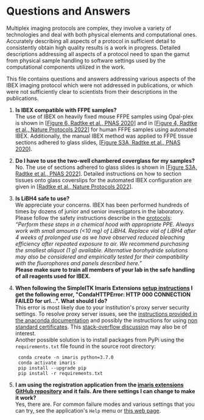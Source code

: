 # Questions and Answers

Multiplex imaging protocols are complex, they involve a variety of technologies and deal with both physical elements and computational ones. Accurately describing all aspects of a protocol in sufficient detail to consistently obtain high quality results is a work in progress. Detailed descriptions addressing all aspects of a protocol need to span the gamut from physical sample handling to software settings used by the computational components utilized in the work.

This file contains questions and answers addressing various aspects of the IBEX imaging protocol which were not addressed in publications, or which were not sufficiently clear to scientists from their descriptions in the publications.

1. **Is IBEX compatible with FFPE samples?**  
  The use of IBEX on heavily fixed mouse FFPE samples using Opal-plex is shown in [[Figure 6, Radtke et al., PNAS 2020](https://doi.org/10.1073/pnas.2018488117)] and in [[Figure 4, Radtke et al., Nature Protocols 2022](https://doi.org/10.1038/s41596-021-00644-9)] for human FFPE samples using automated IBEX. Additionally, the manual IBEX method was applied to FFPE tissue sections adhered to glass slides, [[Figure S3A, Radtke et al., PNAS 2020](https://www.pnas.org/doi/suppl/10.1073/pnas.2018488117/suppl_file/pnas.2018488117.sapp.pdf)].

1. **Do I have to use the two-well chambered coverglass for my samples?**  
No. The use of sections adhered to glass slides is shown in [[Figure S3A, Radtke et al., PNAS 2022](https://www.pnas.org/doi/suppl/10.1073/pnas.2018488117/suppl_file/pnas.2018488117.sapp.pdf)]. Detailed instructions on how to section tissues onto glass coverslips for the automated IBEX configuration are given in [[Radtke et al., Nature Protocols 2022](https://doi.org/10.1038/s41596-021-00644-9)].

1. **Is LiBH4 safe to use?**  
We appreciate your concerns. IBEX has been performed hundreds of times by dozens of junior and senior investigators in the laboratory. Please follow the safety instructions describe in the [protocols](https://doi.org/10.1038/s41596-021-00644-9):  
*“Perform these steps in a chemical hood with appropriate PPE. Always work with small amounts (<10 mg) of LiBH4. Replace vial of LiBH4 after 4 weeks of prolonged use as we have observed reduced bleaching efficiency after repeated exposure to air. We recommend purchasing the smallest aliquot (1 g) available. Alternative borohydride solutions may also be considered and empirically tested for their compatibility with the fluorophores and panels described here.”*   
**Please make sure to train all members of your lab in the safe handling of all reagents used for IBEX.**

1. **When following the SimpleITK Imaris Extensions [setup instructions](https://github.com/niaid/imaris_extensions#setup) I get the following error, "CondaHTTPError: HTTP 000 CONNECTION FAILED for url...". What should I do?**  
This error is most likely due to your institution's proxy server security settings. To resolve proxy server issues, see the [instructions provided in the anaconda documentation](https://docs.anaconda.com/anaconda/user-guide/tasks/proxy/) and possibly the instructions for using [non standard certificates](https://conda.io/projects/conda/en/latest/user-guide/configuration/non-standard-certs.html).
This [stack-overflow discussion](https://stackoverflow.com/questions/33883371/python-anaconda-proxy-setup-via-condarc-file-on-windows) may also be of interest.  
Another possible solution is to install packages from PyPi using the `requirements.txt` file found in the source root directory:  
    ```
     conda create -n imaris python=3.7.0
     conda activate imaris
     pip install --upgrade pip
     pip install -r requirements.txt
    ```

1. **I am using the registration application from the [imaris extensions GitHub repository](https://github.com/niaid/imaris_extensions) and it fails. Are there settings I can change to make it work?**  
Yes, there are. For common failure modes and various settings that you can try, see the application's `Help` menu or [this web page](https://niaid.github.io/imaris_extensions/XTRegisterSameChannel.html).